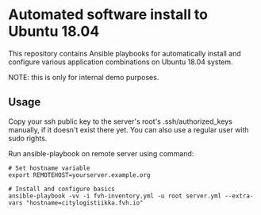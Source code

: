 # Automated software install to Ubuntu 18.04

This repository contains Ansible playbooks for automatically
install and configure various application combinations on
Ubuntu 18.04 system.

NOTE: this is only for internal demo purposes.

## Usage

Copy your ssh public key to the server's root's .ssh/authorized_keys manually,
if it doesn't exist there yet. You can also use a regular user with sudo rights.

Run ansible-playbook on remote server using command:

```
# Set hostname variable
export REMOTEHOST=yourserver.example.org

# Install and configure basics
ansible-playbook -vv -i fvh-inventory.yml -u root server.yml --extra-vars "hostname=citylogistiikka.fvh.io"
```
